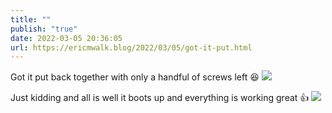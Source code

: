 ```yaml
---
title: ""
publish: "true"
date: 2022-03-05 20:36:05
url: https://ericmwalk.blog/2022/03/05/got-it-put.html
---
```


Got it put back together with only a handful of screws left 😆
![](https://ericmwalk.blog/uploads/2022/2b8d706e31.jpg)

Just kidding and all is well it boots up and everything is working great 👍
![](https://ericmwalk.blog/uploads/2022/7efd183c2b.jpg)